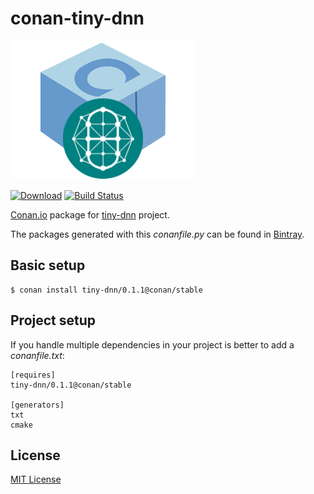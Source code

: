 # conan-tiny-dnn

![conan-tiny-dnn image](/images/conan-tiny-dnn.png)

[![Download](https://api.bintray.com/packages/conan-community/conan/tiny-dnn%3Aconan/images/download.svg?version=0.1.1%3Astable)](https://bintray.com/conan-community/conan/tiny-dnn%3Aconan/0.1.1%3Astable/link)
[![Build Status](https://travis-ci.org/conan-community/conan-tiny-dnn.svg?branch=stable%2F0.1.1)](https://travis-ci.org/conan-community/conan-tiny-dnn)

[Conan.io](https://conan.io) package for [tiny-dnn](https://github.com/tiny-dnn/tiny-dnn) project.

The packages generated with this *conanfile.py* can be found in [Bintray](https://bintray.com/conan-community/conan/tiny-dnn%3Aconan).

## Basic setup

    $ conan install tiny-dnn/0.1.1@conan/stable

## Project setup

If you handle multiple dependencies in your project is better to add a *conanfile.txt*:

    [requires]
    tiny-dnn/0.1.1@conan/stable

    [generators]
    txt
    cmake

## License

[MIT License](LICENSE)